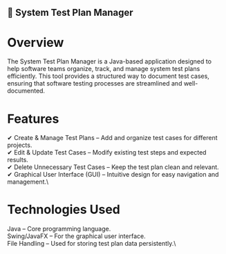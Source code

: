 ## 📝 System Test Plan Manager
# Overview
The System Test Plan Manager is a Java-based application designed to help software teams organize, track, and manage system test plans efficiently. This tool provides a structured way to document test cases, ensuring that software testing processes are streamlined and well-documented.

# Features
✔ Create & Manage Test Plans – Add and organize test cases for different projects.\
✔ Edit & Update Test Cases – Modify existing test steps and expected results.\
✔ Delete Unnecessary Test Cases – Keep the test plan clean and relevant.\
✔ Graphical User Interface (GUI) – Intuitive design for easy navigation and management.\

# Technologies Used
Java – Core programming language.\
Swing/JavaFX – For the graphical user interface.\
File Handling – Used for storing test plan data persistently.\
